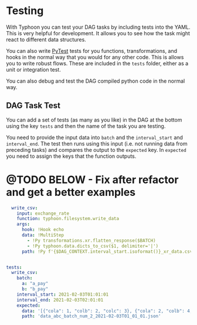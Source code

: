 # Testing

With Typhoon you can test your DAG tasks by including tests into the YAML. This is very helpful for development. It allows you to see how the task might react to different data structures. 

You can also write [PyTest][1] tests for you functions, transformations, and hooks in the normal way that you would for any other code. This is allows you to write robust flows. These are included in the `tests` folder, either as a unit or integration test.   

You can also debug and test the DAG compiled python code in the normal way. 

## DAG Task Test

You can add a set of tests (as many as you like) in the DAG at the bottom using the key `tests` and then the name of the task you are testing.

You need to provide the input data into `batch` and the `interval_start` and `interval_end`. The test then runs using this input (i.e. not running data from preceding tasks) and compares the output to the `expected` key. In `expected` you need to assign the keys that the function outputs. 


# @TODO BELOW - Fix after refactor and get a better examples



```YAML
  write_csv:
    input: exchange_rate
    function: typhoon.filesystem.write_data
    args:
      hook: !Hook echo
      data: !MultiStep
        - !Py transformations.xr.flatten_response($BATCH)
        - !Py typhoon.data.dicts_to_csv($1, delimiter='|')
      path: !Py f'{$DAG_CONTEXT.interval_start.isoformat()}_xr_data.csv'


tests:
  write_csv:
    batch:
      a: "a_pay"
      b: "b_pay"
    interval_start: 2021-02-03T01:01:01
    interval_end: 2021-02-03T02:01:01
    expected:
      data: '[{"cola": 1, "colb": 2, "colc": 3}, {"cola": 2, "colb": 4, "colc": 5}]'
      path: 'data_abc_batch_num_2_2021-02-03T01_01_01.json'

```


[1]: https://docs.pytest.org